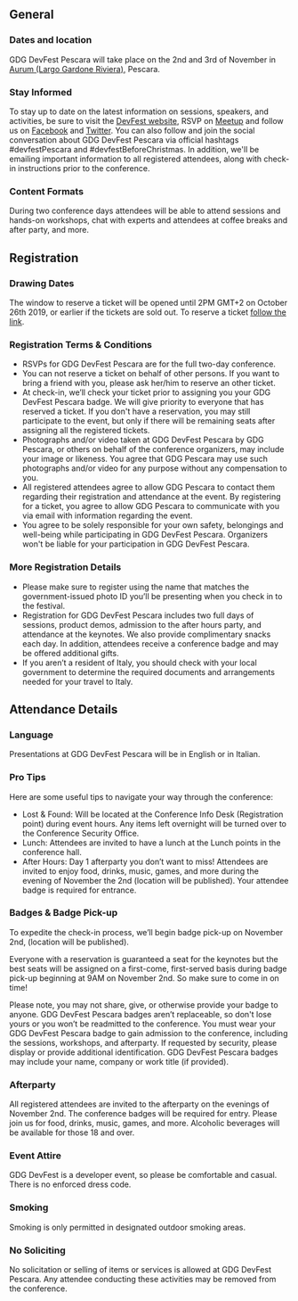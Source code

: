 ## General

### Dates and location

GDG DevFest Pescara will take place on the 2nd and 3rd of November in [Aurum (Largo Gardone Riviera),](https://goo.gl/maps/E89feQWCSUwhSZvM8) Pescara.

### Stay Informed

To stay up to date on the latest information on sessions, speakers, and activities, be sure to visit the [DevFest website](https://devfest.gdgpescara.it/), RSVP on [Meetup]( https://www.meetup.com/GDG-Pescara/events/263385066/) and follow us on [Facebook](https://www.facebook.com/gdgpescara/) and [Twitter](https://twitter.com/gdgpescara). You can also follow and join the social conversation about GDG DevFest Pescara via official hashtags #devfestPescara and #devfestBeforeChristmas. In addition, we'll be emailing important information to all registered attendees, along with check-in instructions prior to the conference.

### Content Formats

During two conference days attendees will be able to attend sessions and hands-on workshops, chat with experts and attendees at coffee breaks and after party, and more.
  
## Registration


### Drawing Dates

The window to reserve a ticket will be opened until 2PM GMT+2 on October 26th 2019, or earlier if the tickets are sold out. To reserve a ticket [follow the link]( https://www.meetup.com/GDG-Pescara/events/263385066/).
  

### Registration Terms & Conditions

- RSVPs for GDG DevFest Pescara are for the full two-day conference. 
- You can not reserve a ticket on behalf of other persons. If you want to bring a friend with you, please ask her/him to reserve an other ticket.
- At check-in, we’ll check your ticket prior to assigning you your GDG DevFest Pescara badge. We will give priority to everyone that has reserved a ticket. If you don't have a reservation, you may still participate to the event, but only if there will be remaining seats after assigning all the registered tickets. 
- Photographs and/or video taken at GDG DevFest Pescara by GDG Pescara, or others on behalf of the conference organizers, may include your image or likeness. You agree that GDG Pescara may use such photographs and/or video for any purpose without any compensation to you. 
- All registered attendees agree to allow GDG Pescara to contact them regarding their registration and attendance at the event. By registering for a ticket, you agree to allow GDG Pescara to communicate with you via email with information regarding the event. 
- You agree to be solely responsible for your own safety, belongings and well-being while participating in GDG DevFest Pescara. Organizers won't be liable for your participation in GDG DevFest Pescara. 
  

### More Registration Details

- Please make sure to register using the name that matches the government-issued photo ID you’ll be presenting when you check in to the festival. 
- Registration for GDG DevFest Pescara includes two full days of sessions, product demos, admission to the after hours party, and attendance at the keynotes. We also provide complimentary snacks each day. In addition, attendees receive a conference badge and may be offered additional gifts.  
- If you aren’t a resident of Italy, you should check with your local government to determine the required documents and arrangements needed for your travel to Italy. 
  

## Attendance Details

### Language

Presentations at GDG DevFest Pescara will be in English or in Italian.

### Pro Tips

Here are some useful tips to navigate your way through the conference:

- Lost & Found: Will be located at the Conference Info Desk (Registration point) during event hours. Any items left overnight will be turned over to the Conference Security Office. 
- Lunch: Attendees are invited to have a lunch at the Lunch points in the conference hall. 
- After Hours: Day 1 afterparty you don’t want to miss! Attendees are invited to enjoy food, drinks, music, games, and more during the evening of November the 2nd (location will be published). Your attendee badge is required for entrance. 
  

### Badges & Badge Pick-up

To expedite the check-in process, we’ll begin badge pick-up on November 2nd, (location will be published). 

Everyone with a reservation is guaranteed a seat for the keynotes but the best seats will be assigned on a first-come, first-served basis during badge pick-up beginning at 9AM on November 2nd. So make sure to come in on time!

Please note, you may not share, give, or otherwise provide your badge to anyone. GDG DevFest Pescara badges aren’t replaceable, so don't lose yours or you won’t be readmitted to the conference. You must wear your GDG DevFest Pescara badge to gain admission to the conference, including the sessions, workshops, and afterparty. If requested by security, please display or provide additional identification. GDG DevFest Pescara badges may include your name, company or work title (if provided).

  

### Afterparty

All registered attendees are invited to the afterparty on the evenings of November 2nd. The conference badges will be required for entry. Please join us for food, drinks, music, games, and more. Alcoholic beverages will be available for those 18 and over.

  

### Event Attire

GDG DevFest is a developer event, so please be comfortable and casual. There is no enforced dress code.


### Smoking

Smoking is only permitted in designated outdoor smoking areas.

### No Soliciting

No solicitation or selling of items or services is allowed at GDG DevFest Pescara. Any attendee conducting these activities may be removed from the conference.
